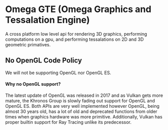 # Omega GTE (Omega Graphics and Tessalation Engine)
A cross platform low level api for rendering 3D graphics, performing computations on a gpu, and performing tessalations on 2D and 3D geometric primatives.

## No OpenGL Code Policy

We will not be supporting OpenGL nor OpenGL ES.

#### Why no OpenGL support?

The latest update of OpenGL was released in 2017 and as Vulkan gets more mature, the Khronos Group is slowly fading out support for OpenGL and OpenGL ES. Both APIs are very well implemented however OpenGL, being almost 30 years old, has a lot of old and deprecated functions from older times when graphics hardware was more primitive. Additionally, Vulkan has proper builtin support for Ray Tracing unlike its predecessor.